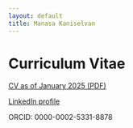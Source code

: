 ```yaml
---
layout: default
title: Manasa Kaniselvan
---
```


# Curriculum Vitae

[CV as of January 2025 (PDF)](/media/cv.pdf)

[LinkedIn profile](https://www.linkedin.com/in/manasa-kaniselvan)

ORCID: 0000-0002-5331-8878
